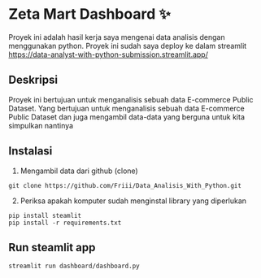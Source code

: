 # Zeta Mart Dashboard ✨
Proyek ini adalah hasil kerja saya mengenai data analisis dengan menggunakan python. Proyek ini sudah saya deploy ke dalam streamlit https://data-analyst-with-python-submission.streamlit.app/

## Deskripsi
Proyek ini bertujuan untuk menganalisis sebuah data E-commerce Public Dataset. Yang bertujuan untuk menganalisis sebuah data E-commerce Public Dataset dan juga mengambil data-data yang berguna untuk kita simpulkan nantinya 

## Instalasi
1. Mengambil data dari github (clone)
```
git clone https://github.com/Friii/Data_Analisis_With_Python.git
```
2. Periksa apakah komputer sudah menginstal library yang diperlukan
```
pip install steamlit
pip install -r requirements.txt
```
## Run steamlit app
```
streamlit run dashboard/dashboard.py
```
